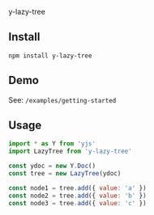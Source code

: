 y-lazy-tree

## Install

```
npm install y-lazy-tree
```

## Demo

See: `/examples/getting-started`

## Usage

```js
import * as Y from 'yjs'
import LazyTree from 'y-lazy-tree'

const ydoc = new Y.Doc()
const tree = new LazyTree(ydoc)

const node1 = tree.add({ value: 'a' })
const node2 = tree.add({ value: 'b' })
const node3 = tree.add({ value: 'c' })
```
